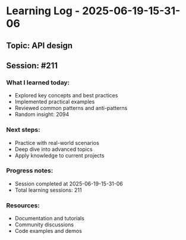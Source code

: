 # Learning Log - 2025-06-19-15-31-06

## Topic: API design
## Session: #211

### What I learned today:
- Explored key concepts and best practices
- Implemented practical examples  
- Reviewed common patterns and anti-patterns
- Random insight: 2094

### Next steps:
- Practice with real-world scenarios
- Deep dive into advanced topics
- Apply knowledge to current projects

### Progress notes:
- Session completed at 2025-06-19-15-31-06
- Total learning sessions: 211

### Resources:
- Documentation and tutorials
- Community discussions
- Code examples and demos
